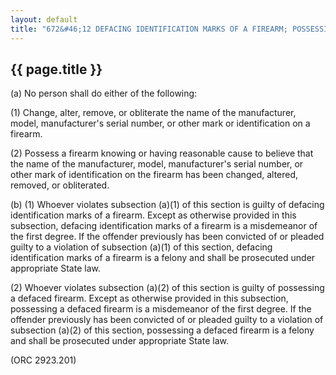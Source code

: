 ```yaml
---
layout: default
title: "672&#46;12 DEFACING IDENTIFICATION MARKS OF A FIREARM; POSSESSING A DEFACED FIREARM."
---
```


{{ page.title }}
----------------

(a) No person shall do either of the following:

(1) Change, alter, remove, or obliterate the name of the manufacturer, model, manufacturer's serial number, or other mark or identification on a firearm.

(2) Possess a firearm knowing or having reasonable cause to believe that the name of the manufacturer, model, manufacturer's serial number, or other mark of identification on the firearm has been changed, altered, removed, or obliterated.

(b) (1) Whoever violates subsection (a)(1) of this section is guilty of defacing identification marks of a firearm. Except as otherwise provided in this subsection, defacing identification marks of a firearm is a misdemeanor of the first degree. If the offender previously has been convicted of or pleaded guilty to a violation of subsection (a)(1) of this section, defacing identification marks of a firearm is a felony and shall be prosecuted under appropriate State law.

(2) Whoever violates subsection (a)(2) of this section is guilty of possessing a defaced firearm. Except as otherwise provided in this subsection, possessing a defaced firearm is a misdemeanor of the first degree. If the offender previously has been convicted of or pleaded guilty to a violation of subsection (a)(2) of this section, possessing a defaced firearm is a felony and shall be prosecuted under appropriate State law.

  (ORC 2923.201)